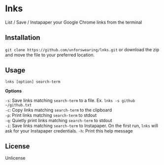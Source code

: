 # lnks
List / Save / Instapaper your Google Chrome links from the terminal

## Installation 

`git clone https://github.com/unforswearing/lnks.git` or download the zip and move the file to your preferred location.  

## Usage  

`lnks [option] search-term`  

**Options** 

`-s`: Save links matching `search-term` to a file. Ex. `lnks -s github ~/github.txt`    
`-c`: Copy links matching `search-term` to the clipboard  
`-p`: Print links matching `search-term` to stdout  
`-q`: Quietly print links matching `search-term` to stdout  
`-i`: Save links matching `search-term` to Instapaper. On the first run, `lnks` will ask for your Instapaper credentials. 
`-h`: Print this help message  

## License  

Unlicense